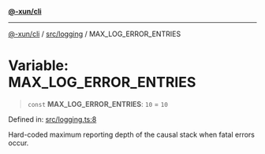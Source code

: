 [**@-xun/cli**](../../../README.md)

***

[@-xun/cli](../../../README.md) / [src/logging](../README.md) / MAX\_LOG\_ERROR\_ENTRIES

# Variable: MAX\_LOG\_ERROR\_ENTRIES

> `const` **MAX\_LOG\_ERROR\_ENTRIES**: `10` = `10`

Defined in: [src/logging.ts:8](https://github.com/Xunnamius/cli-utils/blob/4651d8a64e12770f9bb7348a2bc13993c2d9b1c8/src/logging.ts#L8)

Hard-coded maximum reporting depth of the causal stack when fatal errors
occur.
